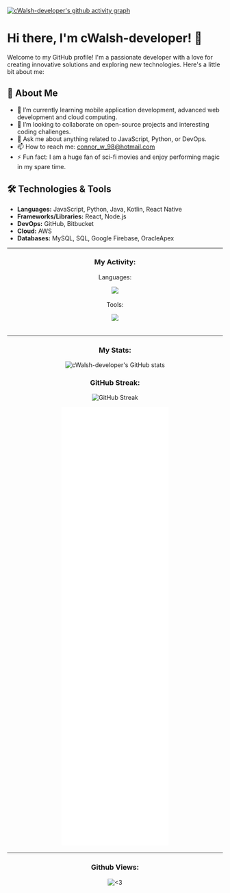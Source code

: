 [![cWalsh-developer's github activity graph](https://github-readme-activity-graph.vercel.app/graph?username=cWalsh-developer&hide_border=true&theme=high-contrast)](https://github.com/cWalsh-developer/github-readme-activity-graph)


# Hi there, I'm cWalsh-developer! 👋

Welcome to my GitHub profile! I'm a passionate developer with a love for creating innovative solutions and exploring new technologies. Here's a little bit about me:

## 🚀 About Me
- 🌱 I’m currently learning mobile application development, advanced web development and cloud computing.
- 👯 I’m looking to collaborate on open-source projects and interesting coding challenges.
- 💬 Ask me about anything related to JavaScript, Python, or DevOps.
- 📫 How to reach me: [connor_w_98@hotmail.com](mailto:connor_w_98@hotmail.com)
- ⚡ Fun fact: I am a huge fan of sci-fi movies and enjoy performing magic in my spare time.

## 🛠️ Technologies & Tools
- **Languages:** JavaScript, Python, Java, Kotlin, React Native
- **Frameworks/Libraries:** React, Node.js
- **DevOps:** GitHub, Bitbucket
- **Cloud:** AWS
- **Databases:** MySQL, SQL, Google Firebase, OracleApex

---
 
<div align="center">
  <h3 align="center">My Activity:</h3>
  <div align="center">
    <div>
      <p>Languages:</p>
      <img src='https://skillicons.dev/icons?i=bash,bootstrap,css,html,regex,react,java,js,py,jquery,kotlin,aws,php,mysql,sqlite,&perline=4' />
    </div>
    <div>
      <p>Tools:</p>
      <img src='https://skillicons.dev/icons?i=androidstudio,atom,gradle,vscode,npm,git,stackoverflow,firebase,discord,bitbucket,codepen,figma,github,linkedin,ps,githubactions,gitlab&perline=4' />
    </div>
  <br/> 
    
  </div>
</div>

---

<p align="center">
  <h3 align="center">My Stats:</h3>
  <div align="center">
    
![cWalsh-developer's GitHub stats](https://github-readme-stats.vercel.app/api?username=cWalsh-developer&show_icons=true&theme=radical)
</div>

<p align="center">
  <h3 align="center">GitHub Streak:</h3>
  <div align="center">

![GitHub Streak](https://github-readme-streak-stats.herokuapp.com/?user=cWalsh-developer&theme=radical)
</div>

  <div align="center">
      <img src="./github-metrics.svg" title="<3">
  </div>
</p>

---

<p align="center">
  <h3 align="center">Github Views:</h3>
  <div align="center">
    <img src="https://komarev.com/ghpvc/?username=cWalsh-developer&style=flat-square" title="<3">
  </div>
</p>
